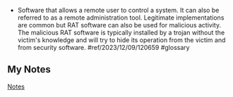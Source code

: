 - Software that allows a remote user to control a system. It can also be referred to as a remote administration tool. Legitimate implementations are common but RAT software can also be used for malicious activity. The malicious RAT software is typically installed by a trojan without the victim's knowledge and will try to hide its operation from the victim and from security software. #ref/2023/12/09/120659 #glossary
## My Notes
[Notes](mynotes/remote-access-trojan-notes.md)

